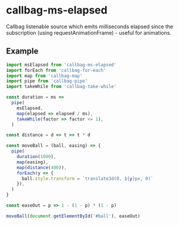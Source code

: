 # callbag-ms-elapsed

Callbag listenable source which emits milliseconds elapsed since the subscription (using requestAnimationFrame) - useful for animations.

## Example

```js
import msElapsed from 'callbag-ms-elapsed'
import forEach from 'callbag-for-each'
import map from 'callbag-map'
import pipe from 'callbag-pipe'
import takeWhile from 'callbag-take-while'

const duration = ms =>
  pipe(
    msElapsed,
    map(elapsed => elapsed / ms),
    takeWhile(factor => factor <= 1),
  )

const distance = d => t => t * d

const moveBall = (ball, easing) => {
  pipe(
    duration(1000),
    map(easing),
    map(distance(400)),
    forEach(y => {
      ball.style.transform = `translate3d(0, ${y}px, 0)`
    }),
  )
}

const easeOut = p => 1 - (1 - p) * (1 - p)

moveBall(document.getElementById('#ball'), easeOut)
```

